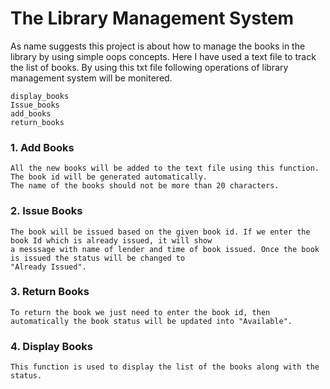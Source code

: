 # The Library Management System

  As name suggests this project is about how to manage the books in the library by using simple oops concepts.
  Here I have used a text file to track the list of books. By using this txt file following operations of library management system will be monitered.
       
    display_books
    Issue_books
    add_books
    return_books
  
### 1. Add Books

    All the new books will be added to the text file using this function. The book id will be generated automatically. 
    The name of the books should not be more than 20 characters.
 ### 2. Issue Books
  
    The book will be issued based on the given book id. If we enter the book Id which is already issued, it will show 
    a messsage with name of lender and time of book issued. Once the book is issued the status will be changed to 
    "Already Issued".
### 3. Return Books
 
    To return the book we just need to enter the book id, then automatically the book status will be updated into "Available".
### 4. Display Books
  
    This function is used to display the list of the books along with the status.
  
  
